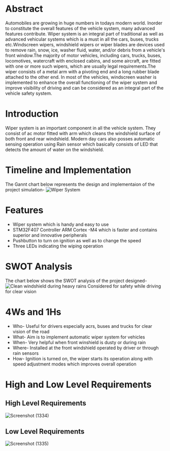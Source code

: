 # Abstract

Automobiles are growing in huge numbers in todays modern world. Inorder to constitute the overall features of the vehicle system, many advanced features contribute. Wiper system is an integral part of traditional as well as advanced vehicular systems which is a must in all the cars, buses, trucks etc.Windscreen wipers, windshield wipers or wiper blades  are devices used to remove rain, snow, ice, washer fluid, water, and/or debris from a vehicle's front window.The majority of motor vehicles, including cars, trucks, buses, locomotives, watercraft with enclosed cabins, and some aircraft, are fitted with one or more such wipers, which are usually legal requirements.The wiper consists of a metal arm with a pivoting end and a long rubber blade attached to the other end. In most of the vehicles, windscreen washer is implemented to enhance the overall functioning of the wiper system and improve visibility of driving and can be considered as an integral part of the vehicle safety system.
# Introduction
Wiper system is an important component in all the vehicle system. They consist of ac motor fitted with arm which cleans the windshield surface of both front and rear windshield. Modern day cars also posses automatic sensing operation using Rain sensor which basically consists of LED that detects the amount of water on the windshield.

# Timeline and Implementation
The Gannt chart below represents the design and implementaion of the project simulation-
![Wiper System](https://user-images.githubusercontent.com/68335075/167797225-83a0a305-2c61-410f-9775-4be35345715d.png)

# Features
 * Wiper system which is handy and easy to use
 * STM32F407 Controller ARM Cortex -M4 which is faster and contains superior and innovative peripherals
 * Pushbutton to turn on ignition as well as to change the speed
 * Three LEDs indicating the wiping operation
# SWOT Analysis
The chart below shows the SWOT analysis of the project designed-
![Clean windshield during heavy rains Considered for safety while driving for clear vision](https://user-images.githubusercontent.com/68335075/167798701-fda76dec-218c-42be-8d67-e514635b58eb.png)

# 4Ws and 1Hs
 * Who- Useful for drivers especially acrs, buses and trucks for clear vision of the road
 * What- Aim is to implement automatic wiper system for vehicles
 * When- Very helpful when front winshield is dusty or during rain
 * Where- Installed at the front windshield operated by driver or through rain sensors
 * How- Ignition is turned on, the wiper starts its operation along with speed adjustment modes which improves overall operation 
 
# High and Low Level Requirements
 ## High Level Requirements
 ![Screenshot (1334)](https://user-images.githubusercontent.com/68335075/167800231-e25232d6-e6cb-4835-9511-7938176fd2f8.png)
 ## Low Level Requirements
 ![Screenshot (1335)](https://user-images.githubusercontent.com/68335075/167800487-0137f64d-19e7-4816-8a29-9f3f5778a28b.png)
